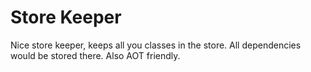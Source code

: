 Store Keeper
============

Nice store keeper, keeps all you classes in the store. All dependencies would be stored there. Also AOT friendly.